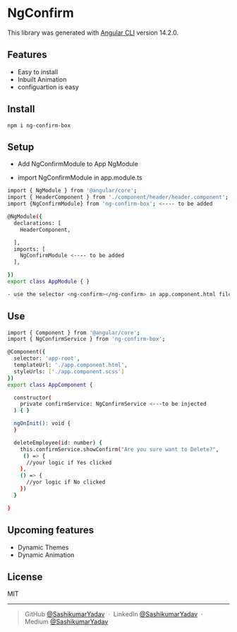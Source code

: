 # NgConfirm

This library was generated with [Angular CLI](https://github.com/angular/angular-cli) version 14.2.0.

## Features

- Easy to install
- Inbuilt Animation
- configuartion is easy

## Install

```
npm i ng-confirm-box
```

## Setup

- Add NgConfirmModule to App NgModule

- import NgConfirmModule in app.module.ts
```bash
import { NgModule } from '@angular/core';
import { HeaderComponent } from './component/header/header.component';
import {NgConfirmModule} from 'ng-confirm-box'; <---- to be added

@NgModule({
  declarations: [
    HeaderComponent,

  ],
  imports: [
    NgConfirmModule <---- to be added
  ],

})
export class AppModule { }

- use the selector <ng-confirm></ng-confirm> in app.component.html file
```

## Use

```bash
import { Component } from '@angular/core';
import { NgConfirmService } from 'ng-confirm-box';

@Component({
  selector: 'app-root',
  templateUrl: './app.component.html',
  styleUrls: ['./app.component.scss']
})
export class AppComponent {

  constructor(
    private confirmService: NgConfirmService <---to be injected
  ) { }

  ngOnInit(): void {
  }

  deleteEmployee(id: number) {
    this.confirmService.showConfirm("Are you sure want to Delete?",
     () => {
      //your logic if Yes clicked
    },
    () => {
      //yor logic if No clicked
    })
  }

}
```

## Upcoming features

- Dynamic Themes
- Dynamic Animation

## License

MIT

---

> GitHub [@SashikumarYadav](https://github.com/yshashi) &nbsp;&middot;&nbsp;
> LinkedIn [@SashikumarYadav](https://www.linkedin.com/in/sashikumar-yadav-93b621139/) &nbsp;&middot;&nbsp;
> Medium [@SashikumarYadav](https://medium.com/@yshashi30)
